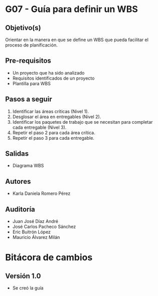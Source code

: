 # G07 - Guía para definir un WBS

## Objetivo(s)

Orientar en la manera en que se define un WBS que pueda facilitar el proceso de planificación.

## Pre-requisitos
- Un proyecto que ha sido analizado
- Requisitos identificados de un proyecto
- Plantilla para WBS

## Pasos a seguir

1. Identificar las áreas críticas (Nivel 1).
2. Desglosar el área en entregables (Nivel 2).
3. Identificar los paquetes de trabajo que se necesitan para completar cada entregable (Nivel 3).
4. Repetir el paso 2 para cada área crítica.
5. Repetir el paso 3 para cada entregable.

## Salidas

- Diagrama WBS

## Autores

- Karla Daniela Romero Pérez

## Auditoría

- Juan José Díaz André
- José Carlos Pacheco Sánchez
- Eric Buitrón López
- Mauricio Álvarez Milán

# Bitácora de cambios

## Versión 1.0
  - Se creó la guía

